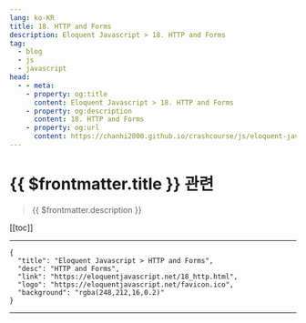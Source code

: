 ```yaml
---
lang: ko-KR
title: 18. HTTP and Forms
description: Eloquent Javascript > 18. HTTP and Forms
tag: 
  - blog
  - js
  - javascript
head:
  - - meta:
    - property: og:title
      content: Eloquent Javascript > 18. HTTP and Forms
    - property: og:description
      content: 18. HTTP and Forms
    - property: og:url
      content: https://chanhi2000.github.io/crashcourse/js/eloquent-javascript/18.html
---
```


# {{ $frontmatter.title }} 관련

> {{ $frontmatter.description }}

[[toc]]

---

```component VPCard
{
  "title": "Eloquent Javascript > HTTP and Forms",
  "desc": "HTTP and Forms",
  "link": "https://eloquentjavascript.net/18_http.html",
  "logo": "https://eloquentjavascript.net/favicon.ico",
  "background": "rgba(248,212,16,0.2)"
}
```

---

<TagLinks />